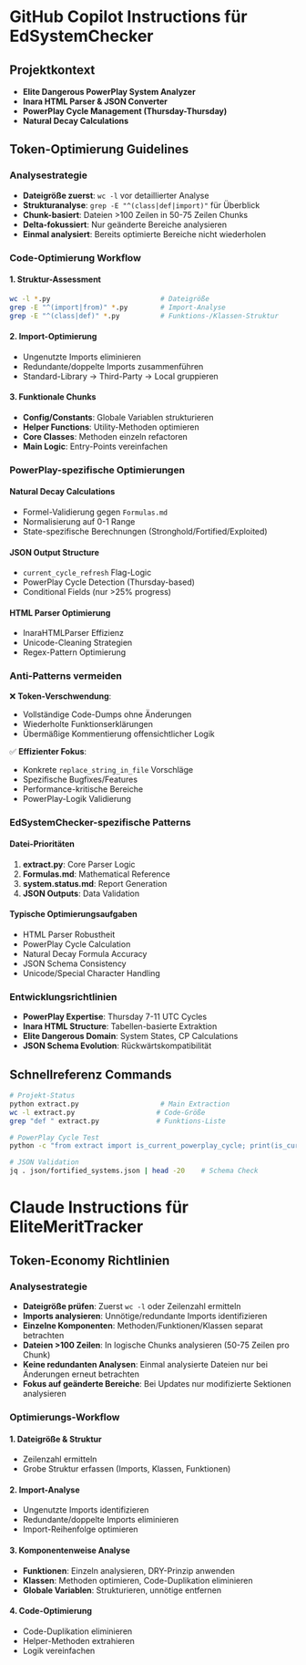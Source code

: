 # GitHub Copilot Instructions für EdSystemChecker

## Projektkontext
- **Elite Dangerous PowerPlay System Analyzer**
- **Inara HTML Parser & JSON Converter**
- **PowerPlay Cycle Management (Thursday-Thursday)**
- **Natural Decay Calculations**

## Token-Optimierung Guidelines

### Analysestrategie
- **Dateigröße zuerst**: `wc -l` vor detaillierter Analyse
- **Strukturanalyse**: `grep -E "^(class|def|import)"` für Überblick
- **Chunk-basiert**: Dateien >100 Zeilen in 50-75 Zeilen Chunks
- **Delta-fokussiert**: Nur geänderte Bereiche analysieren
- **Einmal analysiert**: Bereits optimierte Bereiche nicht wiederholen

### Code-Optimierung Workflow

#### 1. Struktur-Assessment
```bash
wc -l *.py                           # Dateigröße
grep -E "^(import|from)" *.py        # Import-Analyse
grep -E "^(class|def)" *.py          # Funktions-/Klassen-Struktur
```

#### 2. Import-Optimierung
- Ungenutzte Imports eliminieren
- Redundante/doppelte Imports zusammenführen
- Standard-Library → Third-Party → Local gruppieren

#### 3. Funktionale Chunks
- **Config/Constants**: Globale Variablen strukturieren
- **Helper Functions**: Utility-Methoden optimieren
- **Core Classes**: Methoden einzeln refactoren
- **Main Logic**: Entry-Points vereinfachen

### PowerPlay-spezifische Optimierungen

#### Natural Decay Calculations
- Formel-Validierung gegen `Formulas.md`
- Normalisierung auf 0-1 Range
- State-spezifische Berechnungen (Stronghold/Fortified/Exploited)

#### JSON Output Structure
- `current_cycle_refresh` Flag-Logic
- PowerPlay Cycle Detection (Thursday-based)
- Conditional Fields (nur >25% progress)

#### HTML Parser Optimierung
- InaraHTMLParser Effizienz
- Unicode-Cleaning Strategien
- Regex-Pattern Optimierung

### Anti-Patterns vermeiden

❌ **Token-Verschwendung**:
- Vollständige Code-Dumps ohne Änderungen
- Wiederholte Funktionserklärungen
- Übermäßige Kommentierung offensichtlicher Logik

✅ **Effizienter Fokus**:
- Konkrete `replace_string_in_file` Vorschläge
- Spezifische Bugfixes/Features
- Performance-kritische Bereiche
- PowerPlay-Logik Validierung

### EdSystemChecker-spezifische Patterns

#### Datei-Prioritäten
1. **extract.py**: Core Parser Logic
2. **Formulas.md**: Mathematical Reference
3. **system.status.md**: Report Generation
4. **JSON Outputs**: Data Validation

#### Typische Optimierungsaufgaben
- HTML Parser Robustheit
- PowerPlay Cycle Calculation
- Natural Decay Formula Accuracy
- JSON Schema Consistency
- Unicode/Special Character Handling

### Entwicklungsrichtlinien
- **PowerPlay Expertise**: Thursday 7-11 UTC Cycles
- **Inara HTML Structure**: Tabellen-basierte Extraktion
- **Elite Dangerous Domain**: System States, CP Calculations
- **JSON Schema Evolution**: Rückwärtskompatibilität

## Schnellreferenz Commands

```bash
# Projekt-Status
python extract.py                    # Main Extraction
wc -l extract.py                    # Code-Größe
grep "def " extract.py              # Funktions-Liste

# PowerPlay Cycle Test
python -c "from extract import is_current_powerplay_cycle; print(is_current_powerplay_cycle('2025-07-25T21:07:24.530014'))"

# JSON Validation
jq . json/fortified_systems.json | head -20    # Schema Check
```
# Claude Instructions für EliteMeritTracker

## Token-Economy Richtlinien

### Analysestrategie
- **Dateigröße prüfen**: Zuerst `wc -l` oder Zeilenzahl ermitteln
- **Imports analysieren**: Unnötige/redundante Imports identifizieren
- **Einzelne Komponenten**: Methoden/Funktionen/Klassen separat betrachten
- **Dateien >100 Zeilen**: In logische Chunks analysieren (50-75 Zeilen pro Chunk)  
- **Keine redundanten Analysen**: Einmal analysierte Dateien nur bei Änderungen erneut betrachten
- **Fokus auf geänderte Bereiche**: Bei Updates nur modifizierte Sektionen analysieren

### Optimierungs-Workflow

#### 1. Dateigröße & Struktur
- Zeilenzahl ermitteln
- Grobe Struktur erfassen (Imports, Klassen, Funktionen)

#### 2. Import-Analyse
- Ungenutzte Imports identifizieren
- Redundante/doppelte Imports eliminieren
- Import-Reihenfolge optimieren

#### 3. Komponentenweise Analyse
- **Funktionen**: Einzeln analysieren, DRY-Prinzip anwenden
- **Klassen**: Methoden optimieren, Code-Duplikation eliminieren  
- **Globale Variablen**: Strukturieren, unnötige entfernen

#### 4. Code-Optimierung
- Code-Duplikation eliminieren
- Helper-Methoden extrahieren
- Logik vereinfachen
